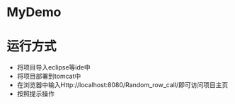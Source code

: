 # MyDemo
# 运行方式
* 将项目导入eclipse等ide中
* 将项目部署到tomcat中
* 在浏览器中输入Http://localhost:8080/Random_row_call/即可访问项目主页
* 按照提示操作
